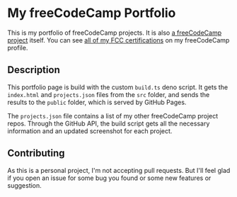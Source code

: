 # My freeCodeCamp Portfolio
This is my portfolio of freeCodeCamp projects.
It is also [a freeCodeCamp project][1] itself.
You can see [all of my FCC certifications][2] on my freeCodeCamp profile.

[1]:https://www.freecodecamp.org/learn/responsive-web-design/responsive-web-design-projects/build-a-personal-portfolio-webpage
[2]:https://www.freecodecamp.org/pahbloo

## Description
This portfolio page is build with the custom `build.ts` deno script.
It gets the `index.html` and `projects.json` files from the `src` folder,
and sends the results to the `public` folder, which is served by GitHub Pages.

The `projects.json` file contains a list of my other freeCodeCamp project repos.
Through the GitHub API, the build script gets all the necessary information
and an updated screenshot for each project.

## Contributing
As this is a personal project, I'm not accepting pull requests.
But I'll feel glad if you open an issue for some bug you found or some new features or suggestion.
